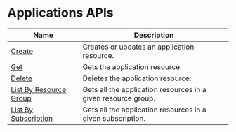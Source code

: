 # Applications APIs

| Name | Description |
| --- | --- |
| [Create](seabreeze-api-application_create.md) | Creates or updates an application resource.<br/> |
| [Get](seabreeze-api-application_get.md) | Gets the application resource.<br/> |
| [Delete](seabreeze-api-application_delete.md) | Deletes the application resource.<br/> |
| [List By Resource Group](seabreeze-api-application_listbyresourcegroup.md) | Gets all the application resources in a given resource group.<br/> |
| [List By Subscription](seabreeze-api-application_listbysubscription.md) | Gets all the application resources in a given subscription.<br/> |

